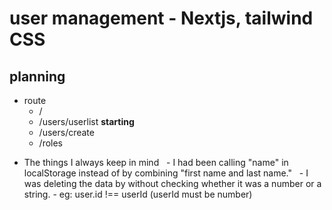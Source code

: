 # user management - Nextjs, tailwind CSS

## planning

- route
  - /
  - /users/userlist **starting**
  - /users/create
  - /roles

<!-- - components
  - sidebar done**
  - breadcrumb
  - pending button done**
  - dark and light dropdown
  - search bar done**
  - add new user done**
  - delete user
  - edit user
  - add role
  - display navbar if window.scrollY > 100
  -->

- The things I always keep in mind
    - I had been calling "name" in localStorage instead of by combining "first name and last name."
    - I was deleting the data by without checking whether it was a number or a string. - eg: user.id !== userId (userId must be number)
